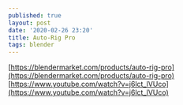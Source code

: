```yaml
---
published: true
layout: post
date: '2020-02-26 23:20'
title: Auto-Rig Pro
tags: blender 
---
```

[https://blendermarket.com/products/auto-rig-pro](https://blendermarket.com/products/auto-rig-pro)  
[https://www.youtube.com/watch?v=j6lct_lVUco](https://www.youtube.com/watch?v=j6lct_lVUco)
